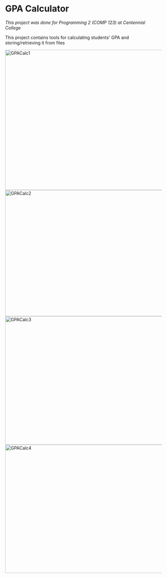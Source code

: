 # GPA Calculator

*This project was done for Programming 2 (COMP 123) at Centennial College*

This project contains tools for calculating students' GPA and storing/retrieving it from files

<img width="800" height="450" alt="GPACalc1" src="https://github.com/user-attachments/assets/52d2d8b5-b4f6-408b-8c62-e26c205fb9ab" />
<img width="779" height="405" alt="GPACalc2" src="https://github.com/user-attachments/assets/1c87f2cb-c949-4ff6-8cf6-1f1abfc9a56b" />
<img width="783" height="412" alt="GPACalc3" src="https://github.com/user-attachments/assets/2bbc5d64-bbf3-4e50-9666-f353d55910d8" />
<img width="784" height="412" alt="GPACalc4" src="https://github.com/user-attachments/assets/d8d8a7ce-2158-4b87-b8ce-78b4ec611196" />
